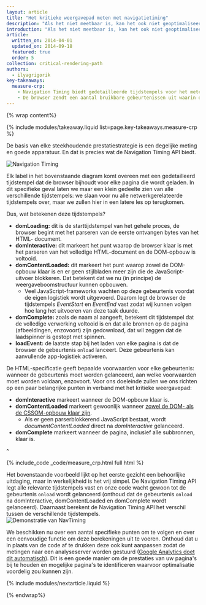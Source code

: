 ```yaml
---
layout: article
title: "Het kritieke weergavepad meten met navigatietiming"
description: "Als het niet meetbaar is, kan het ook niet geoptimaliseerd worden. Gelukkig geeft de Navigation Timing API ons alle nodige hulpmiddelen om elke stap van het kritieke weergavepad te meten."
introduction: "Als het niet meetbaar is, kan het ook niet geoptimaliseerd worden. Gelukkig geeft de Navigation Timing API ons alle nodige hulpmiddelen om elke stap van het kritieke weergavepad te meten."
article:
  written_on: 2014-04-01
  updated_on: 2014-09-18
  featured: true
  order: 5
collection: critical-rendering-path
authors:
  - ilyagrigorik
key-takeaways:
  measure-crp:
    - Navigation Timing biedt gedetailleerde tijdstempels voor het meten van het CRP (Critical Rendering Pad, kritieke weergavepad).
    - De browser zendt een aantal bruikbare gebeurtenissen uit waarin de verschillende fasen van het CRP worden vastgelegd.
---
```

{% wrap content%}

<style>
  img, video, object {
    max-width: 100%;
  }

  img.center {
    display: block;
    margin-left: auto;
    margin-right: auto;
  }
</style>

{% include modules/takeaway.liquid list=page.key-takeaways.measure-crp %}

De basis van elke steekhoudende prestatiestrategie is een degelijke meting en goede apparatuur. En dat is precies wat de Navigation Timing API biedt.

<img src="images/dom-navtiming.png" class="center" alt="Navigation Timing">

Elk label in het bovenstaande diagram komt overeen met een gedetailleerd tijdstempel dat de browser bijhoudt voor elke pagina die wordt geladen. In dit specifieke geval laten we maar een klein gedeelte zien van alle verschillende tijdstempels: we slaan voor nu alle netwerkgerelateerde tijdstempels over, maar we zullen hier in een latere les op terugkomen.

Dus, wat betekenen deze tijdstempels?

* **domLoading:** dit is de starttijdstempel van het gehele proces, de browser begint met het parseren van de eerste ontvangen bytes van het HTML-
  document.
* **domInteractive:** dit markeert het punt waarop de browser klaar is met het parseren van het volledige HTML-document en de DOM-opbouw is voltooid.
* **domContentLoaded:** dit markeert het punt waarop zowel de DOM-opbouw klaar is en er geen stijlbladen meer zijn die de JavaScript-uitvoer blokkeren. Dat betekent dat we nu (in principe) de weergaveboomstructuur kunnen opbouwen.
    * Veel JavaScript-frameworks wachten op deze gebeurtenis voordat de eigen logistiek wordt uitgevoerd. Daarom legt de browser de tijdstempels _EventStart_ en _EventEnd_ vast zodat wij kunnen volgen hoe lang het uitvoeren van deze taak duurde.
* **domComplete:** zoals de naam al aangeeft, betekent dit tijdstempel dat de volledige verwerking voltooid is en dat alle bronnen op de pagina (afbeeldingen, enzovoort) zijn gedownload, dat wil zeggen dat de laadspinner is gestopt met spinnen.
* **loadEvent:** de laatste stap bij het laden van elke pagina is dat de browser de gebeurtenis `onload` lanceert. Deze gebeurtenis kan aanvullende app-logistiek activeren.

De HTML-specificatie geeft bepaalde voorwaarden voor elke gebeurtenis: wanneer de gebeurtenis moet worden gelanceerd, aan welke voorwaarden moet worden voldaan, enzovoort. Voor ons doeleinde zullen we ons richten op een paar belangrijke punten in verband met het kritieke weergavepad:

* **domInteractive** markeert wanneer de DOM-opbouw klaar is.
* **domContentLoaded** markeert gewoonlijk wanneer [zowel de DOM- als de CSSOM-opbouw klaar zijn](http://calendar.perfplanet.com/2012/deciphering-the-critical-rendering-path/).
    * Als er geen parserblokkerend JavaScript bestaat, wordt _documentContentLoaded_ direct na _domInteractive_ gelanceerd.
* **domComplete** markeert wanneer de pagina, inclusief alle subbronnen, klaar is.

^

{% include_code _code/measure_crp.html full html %}

Het bovenstaande voorbeeld lijkt op het eerste gezicht een behoorlijke uitdaging, maar in werkelijkheid is het vrij simpel. De Navigation Timing API legt alle relevante tijdstempels vast en onze code wacht gewoon tot de gebeurtenis `onload` wordt gelanceerd (onthoud dat de gebeurtenis `onload` na domInteractive, domContentLoaded en domComplete wordt gelanceerd). Daarnaast berekent de Navigation Timing API het verschil tussen de verschillende tijdstempels.
<img src="images/device-navtiming-small.png" class="center" alt="Demonstratie van NavTiming">

We beschikken nu over een aantal specifieke punten om te volgen en over een eenvoudige functie om deze berekeningen uit te voeren. Onthoud dat u in plaats van de code af te drukken deze ook kunt aanpassen zodat de metingen naar een analyseserver worden gestuurd ([Google Analytics doet dit automatisch](https://support.google.com/analytics/answer/1205784?hl=en)). Dit is een goede manier om de prestaties van uw pagina's bij te houden en mogelijke pagina's te identificeren waarvoor optimalisatie voordelig zou kunnen zijn.

{% include modules/nextarticle.liquid %}

{% endwrap%}

